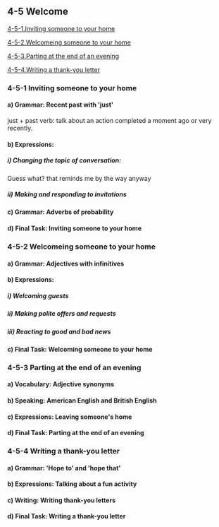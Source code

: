 ## 4-5 Welcome

[4-5-1.Inviting someone to your home](https://github.com/MingxiaGuo/English/new/master/EF#1-inviting-someone-to-your-home)

[4-5-2.Welcomeing someone to your home](https://github.com/MingxiaGuo/English/new/master/EF#2-welcomeing-someone-to-your-home)

[4-5-3.Parting at the end of an evening](https://github.com/MingxiaGuo/English/new/master/EF#3-parting-at-the-end-of-an-evening)

[4-5-4.Writing a thank-you letter](https://github.com/MingxiaGuo/English/new/master/EF#4-writing-a-thank-you-letter)

### 4-5-1 Inviting someone to your home
#### a) Grammar: Recent past with 'just'
just + past verb: talk about an action completed a moment ago or very recently.

#### b) Expressions:
##### i) Changing the topic of conversation:

Guess what?
that reminds me
by the way
anyway

##### ii) Making and responding to invitations

#### c) Grammar: Adverbs of probability

#### d) Final Task: Inviting someone to your home

### 4-5-2 Welcomeing someone to your home

#### a) Grammar: Adjectives with infinitives

#### b) Expressions:

##### i) Welcoming guests

##### ii) Making polite offers and requests

##### iii) Reacting to good and bad news

#### c) Final Task: Welcoming someone to your home

### 4-5-3 Parting at the end of an evening

#### a) Vocabulary: Adjective synonyms

#### b) Speaking: American English and British English

#### c) Expressions: Leaving someone's home

#### d) Final Task: Parting at the end of an evening

### 4-5-4 Writing a thank-you letter

#### a) Grammar: 'Hope to' and 'hope that'

#### b) Expressions: Talking about a fun activity

#### c) Writing: Writing thank-you letters

#### d) Final Task: Writing a thank-you letter